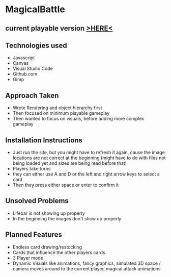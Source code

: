 # MagicalBattle

## current playable version <a href="https://calined.github.io/MagicalBattle/">>HERE<</a> 


## Technologies used
* Javascript
* Canvas
* Visual Studio Code
* Github.com
* Gimp

## Approach Taken
* Wrote Rendering and object hierarchy first
* Then focused on minimum playable gameplay
* Then wanted to focus on visuals, before adding more complex gameplay

## Installation Instructions
* Just run the site, but you might have to refresh it again, cause the image locations are not correct at the beginning (might have to do with files not being loaded yet and sizes are being read before that)
* Players take turns
* they can either use A and D or the left and right arrow keys to select a card
* Then they press either space or enter to confirm it

## Unsolved Problems
* Lifebar is not showing up properly
* In the beginning the images don't show up properly

## Planned Features
* Endless card drawing/restocking
* Cards that influence the other players cards
* 3 Player mode
* Dynamic Visuals like animations, fancy graphics, simulated 3D space / camera moves around to the current player, magical attack animations
